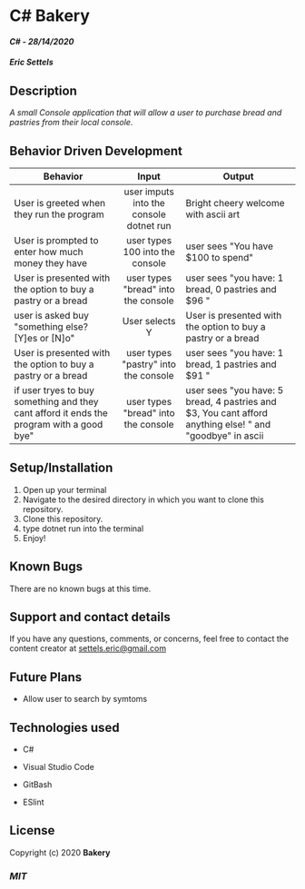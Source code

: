 # C# Bakery

#### _C#_ - _28/14/2020_

#### _Eric Settels_

## **Description**

_A small Console application that will allow a user to purchase bread and pastries from their local console._

## **Behavior Driven Development**

| Behavior | Input | Output |
|----------|:-----:|--------|
| User is greeted when they run the program |user imputs into the console dotnet run | Bright cheery welcome with ascii art |
|  User is prompted to enter how much money they have | user types 100 into the console | user sees "You have $100 to spend" | 
|User is presented with the option to buy a pastry or a bread | user types "bread" into the console | user sees "you have: 1 bread, 0 pastries and $96 "|
| user is asked buy "something else? [Y]es or [N]o" | User selects Y | User is presented with the option to buy a pastry or a bread |
|User is presented with the option to buy a pastry or a bread | user types "pastry" into the console | user sees "you have: 1 bread, 1 pastries and $91 "|
|if user tryes to buy something and they cant afford it ends the program with a good bye" | user types "bread" into the console | user sees "you have: 5 bread, 4 pastries and $3, You cant afford anything else! " and "goodbye" in ascii| 



## **Setup/Installation**

1. Open up your terminal
2. Navigate to the desired directory in which you want to clone this repository.
3. Clone this repository.
4. type dotnet run into the terminal
5. Enjoy!

## **Known Bugs**

There are no known bugs at this time.

## **Support and contact details**

If you have any questions, comments, or concerns, feel free to contact the content creator at settels.eric@gmail.com 

## **Future Plans**

* Allow user to search by symtoms 

## **Technologies used**

* C#

* Visual Studio Code

* GitBash



* ESlint

## **License**

Copyright (c) 2020 **Bakery**

### **_MIT_**